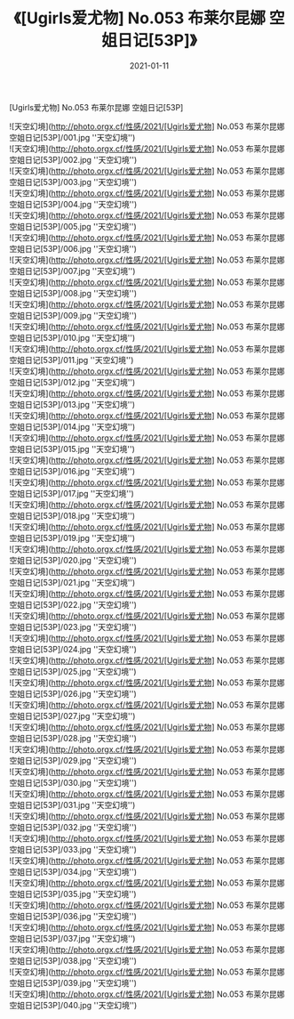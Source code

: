 ﻿---
layout: post
title:  《[Ugirls爱尤物] No.053 布莱尔昆娜 空姐日记[53P]》
date:   2021-01-11
image: http://photo.orgx.cf/性感/2021/[Ugirls爱尤物] No.053 布莱尔昆娜 空姐日记[53P]/000.jpg
categories: [美女, 性感, 泳衣]
---

[Ugirls爱尤物] No.053 布莱尔昆娜 空姐日记[53P]



![天空幻境](http://photo.orgx.cf/性感/2021/[Ugirls爱尤物] No.053 布莱尔昆娜 空姐日记[53P]/001.jpg ''天空幻境'') <br>
![天空幻境](http://photo.orgx.cf/性感/2021/[Ugirls爱尤物] No.053 布莱尔昆娜 空姐日记[53P]/002.jpg ''天空幻境'') <br>
![天空幻境](http://photo.orgx.cf/性感/2021/[Ugirls爱尤物] No.053 布莱尔昆娜 空姐日记[53P]/003.jpg ''天空幻境'') <br>
![天空幻境](http://photo.orgx.cf/性感/2021/[Ugirls爱尤物] No.053 布莱尔昆娜 空姐日记[53P]/004.jpg ''天空幻境'') <br>
![天空幻境](http://photo.orgx.cf/性感/2021/[Ugirls爱尤物] No.053 布莱尔昆娜 空姐日记[53P]/005.jpg ''天空幻境'') <br>
![天空幻境](http://photo.orgx.cf/性感/2021/[Ugirls爱尤物] No.053 布莱尔昆娜 空姐日记[53P]/006.jpg ''天空幻境'') <br>
![天空幻境](http://photo.orgx.cf/性感/2021/[Ugirls爱尤物] No.053 布莱尔昆娜 空姐日记[53P]/007.jpg ''天空幻境'') <br>
![天空幻境](http://photo.orgx.cf/性感/2021/[Ugirls爱尤物] No.053 布莱尔昆娜 空姐日记[53P]/008.jpg ''天空幻境'') <br>
![天空幻境](http://photo.orgx.cf/性感/2021/[Ugirls爱尤物] No.053 布莱尔昆娜 空姐日记[53P]/009.jpg ''天空幻境'') <br>
![天空幻境](http://photo.orgx.cf/性感/2021/[Ugirls爱尤物] No.053 布莱尔昆娜 空姐日记[53P]/010.jpg ''天空幻境'') <br>
![天空幻境](http://photo.orgx.cf/性感/2021/[Ugirls爱尤物] No.053 布莱尔昆娜 空姐日记[53P]/011.jpg ''天空幻境'') <br>
![天空幻境](http://photo.orgx.cf/性感/2021/[Ugirls爱尤物] No.053 布莱尔昆娜 空姐日记[53P]/012.jpg ''天空幻境'') <br>
![天空幻境](http://photo.orgx.cf/性感/2021/[Ugirls爱尤物] No.053 布莱尔昆娜 空姐日记[53P]/013.jpg ''天空幻境'') <br>
![天空幻境](http://photo.orgx.cf/性感/2021/[Ugirls爱尤物] No.053 布莱尔昆娜 空姐日记[53P]/014.jpg ''天空幻境'') <br>
![天空幻境](http://photo.orgx.cf/性感/2021/[Ugirls爱尤物] No.053 布莱尔昆娜 空姐日记[53P]/015.jpg ''天空幻境'') <br>
![天空幻境](http://photo.orgx.cf/性感/2021/[Ugirls爱尤物] No.053 布莱尔昆娜 空姐日记[53P]/016.jpg ''天空幻境'') <br>
![天空幻境](http://photo.orgx.cf/性感/2021/[Ugirls爱尤物] No.053 布莱尔昆娜 空姐日记[53P]/017.jpg ''天空幻境'') <br>
![天空幻境](http://photo.orgx.cf/性感/2021/[Ugirls爱尤物] No.053 布莱尔昆娜 空姐日记[53P]/018.jpg ''天空幻境'') <br>
![天空幻境](http://photo.orgx.cf/性感/2021/[Ugirls爱尤物] No.053 布莱尔昆娜 空姐日记[53P]/019.jpg ''天空幻境'') <br>
![天空幻境](http://photo.orgx.cf/性感/2021/[Ugirls爱尤物] No.053 布莱尔昆娜 空姐日记[53P]/020.jpg ''天空幻境'') <br>
![天空幻境](http://photo.orgx.cf/性感/2021/[Ugirls爱尤物] No.053 布莱尔昆娜 空姐日记[53P]/021.jpg ''天空幻境'') <br>
![天空幻境](http://photo.orgx.cf/性感/2021/[Ugirls爱尤物] No.053 布莱尔昆娜 空姐日记[53P]/022.jpg ''天空幻境'') <br>
![天空幻境](http://photo.orgx.cf/性感/2021/[Ugirls爱尤物] No.053 布莱尔昆娜 空姐日记[53P]/023.jpg ''天空幻境'') <br>
![天空幻境](http://photo.orgx.cf/性感/2021/[Ugirls爱尤物] No.053 布莱尔昆娜 空姐日记[53P]/024.jpg ''天空幻境'') <br>
![天空幻境](http://photo.orgx.cf/性感/2021/[Ugirls爱尤物] No.053 布莱尔昆娜 空姐日记[53P]/025.jpg ''天空幻境'') <br>
![天空幻境](http://photo.orgx.cf/性感/2021/[Ugirls爱尤物] No.053 布莱尔昆娜 空姐日记[53P]/026.jpg ''天空幻境'') <br>
![天空幻境](http://photo.orgx.cf/性感/2021/[Ugirls爱尤物] No.053 布莱尔昆娜 空姐日记[53P]/027.jpg ''天空幻境'') <br>
![天空幻境](http://photo.orgx.cf/性感/2021/[Ugirls爱尤物] No.053 布莱尔昆娜 空姐日记[53P]/028.jpg ''天空幻境'') <br>
![天空幻境](http://photo.orgx.cf/性感/2021/[Ugirls爱尤物] No.053 布莱尔昆娜 空姐日记[53P]/029.jpg ''天空幻境'') <br>
![天空幻境](http://photo.orgx.cf/性感/2021/[Ugirls爱尤物] No.053 布莱尔昆娜 空姐日记[53P]/030.jpg ''天空幻境'') <br>
![天空幻境](http://photo.orgx.cf/性感/2021/[Ugirls爱尤物] No.053 布莱尔昆娜 空姐日记[53P]/031.jpg ''天空幻境'') <br>
![天空幻境](http://photo.orgx.cf/性感/2021/[Ugirls爱尤物] No.053 布莱尔昆娜 空姐日记[53P]/032.jpg ''天空幻境'') <br>
![天空幻境](http://photo.orgx.cf/性感/2021/[Ugirls爱尤物] No.053 布莱尔昆娜 空姐日记[53P]/033.jpg ''天空幻境'') <br>
![天空幻境](http://photo.orgx.cf/性感/2021/[Ugirls爱尤物] No.053 布莱尔昆娜 空姐日记[53P]/034.jpg ''天空幻境'') <br>
![天空幻境](http://photo.orgx.cf/性感/2021/[Ugirls爱尤物] No.053 布莱尔昆娜 空姐日记[53P]/035.jpg ''天空幻境'') <br>
![天空幻境](http://photo.orgx.cf/性感/2021/[Ugirls爱尤物] No.053 布莱尔昆娜 空姐日记[53P]/036.jpg ''天空幻境'') <br>
![天空幻境](http://photo.orgx.cf/性感/2021/[Ugirls爱尤物] No.053 布莱尔昆娜 空姐日记[53P]/037.jpg ''天空幻境'') <br>
![天空幻境](http://photo.orgx.cf/性感/2021/[Ugirls爱尤物] No.053 布莱尔昆娜 空姐日记[53P]/038.jpg ''天空幻境'') <br>
![天空幻境](http://photo.orgx.cf/性感/2021/[Ugirls爱尤物] No.053 布莱尔昆娜 空姐日记[53P]/039.jpg ''天空幻境'') <br>
![天空幻境](http://photo.orgx.cf/性感/2021/[Ugirls爱尤物] No.053 布莱尔昆娜 空姐日记[53P]/040.jpg ''天空幻境'') <br>